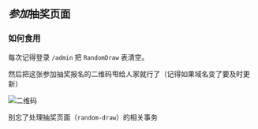 ## *参加*抽奖页面

### 如何食用

每次记得登录 `/admin` 把 `RandomDraw` 表清空。

然后把这张参加抽奖报名的二维码甩给人家就行了（记得如果域名变了要及时更新）

![二维码](https://user-images.githubusercontent.com/36528777/125757764-41e48220-868e-423a-884a-6df5728e8628.png)

别忘了处理抽奖页面（`random-draw`）的相关事务
